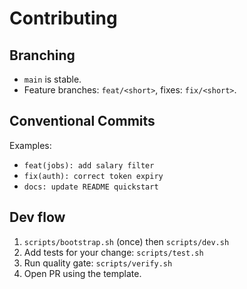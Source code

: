 # Contributing

## Branching
- `main` is stable.
- Feature branches: `feat/<short>`, fixes: `fix/<short>`.

## Conventional Commits
Examples:
- `feat(jobs): add salary filter`
- `fix(auth): correct token expiry`
- `docs: update README quickstart`

## Dev flow
1. `scripts/bootstrap.sh` (once) then `scripts/dev.sh`
2. Add tests for your change: `scripts/test.sh`
3. Run quality gate: `scripts/verify.sh`
4. Open PR using the template.
